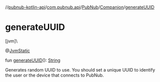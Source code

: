 //[pubnub-kotlin-api](../../../../index.md)/[com.pubnub.api](../../index.md)/[PubNub](../index.md)/[Companion](index.md)/[generateUUID](generate-u-u-i-d.md)

# generateUUID

[jvm]\

@[JvmStatic](https://kotlinlang.org/api/core/kotlin-stdlib/kotlin.jvm/-jvm-static/index.html)

fun [generateUUID](generate-u-u-i-d.md)(): [String](https://kotlinlang.org/api/core/kotlin-stdlib/kotlin/-string/index.html)

Generates random UUID to use. You should set a unique UUID to identify the user or the device that connects to PubNub.
